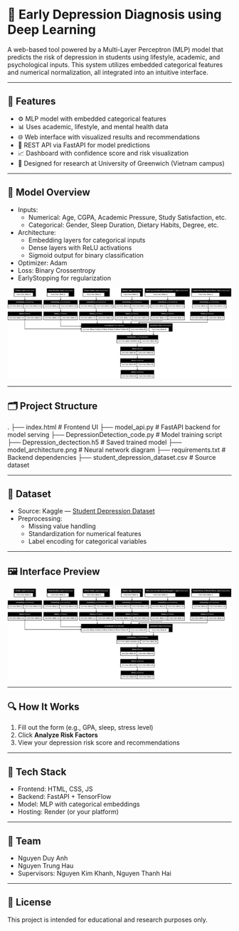 # 🧠 Early Depression Diagnosis using Deep Learning

A web-based tool powered by a Multi-Layer Perceptron (MLP) model that predicts the risk of depression in students using lifestyle, academic, and psychological inputs. This system utilizes embedded categorical features and numerical normalization, all integrated into an intuitive interface.

---

## 🚀 Features

- ⚙️ MLP model with embedded categorical features
- 📊 Uses academic, lifestyle, and mental health data
- 🌐 Web interface with visualized results and recommendations
- 🔌 REST API via FastAPI for model predictions
- 📈 Dashboard with confidence score and risk visualization
- 🏫 Designed for research at University of Greenwich (Vietnam campus)

---

## 🧠 Model Overview

- Inputs: 
  - Numerical: Age, CGPA, Academic Pressure, Study Satisfaction, etc.
  - Categorical: Gender, Sleep Duration, Dietary Habits, Degree, etc.
- Architecture:
  - Embedding layers for categorical inputs
  - Dense layers with ReLU activations
  - Sigmoid output for binary classification
- Optimizer: Adam  
- Loss: Binary Crossentropy  
- EarlyStopping for regularization

![Model Architecture](model_architecture.png)

---

## 🗂 Project Structure
.
├── index.html                    # Frontend UI
├── model_api.py                 # FastAPI backend for model serving
├── DepressionDetection_code.py  # Model training script
├── Depression_dectection.h5     # Saved trained model
├── model_architecture.png       # Neural network diagram
├── requirements.txt             # Backend dependencies
├── student_depression_dataset.csv # Source dataset

---

## 🧪 Dataset

- Source: Kaggle — [Student Depression Dataset](https://www.kaggle.com/datasets/adilshamim8/student-depression-dataset)
- Preprocessing:
  - Missing value handling
  - Standardization for numerical features
  - Label encoding for categorical variables

---

## 🖼 Interface Preview

![Screenshot](model_architecture.png)

---

## 🔍 How It Works

1. Fill out the form (e.g., GPA, sleep, stress level)
2. Click **Analyze Risk Factors**
3. View your depression risk score and recommendations

---

## 🧰 Tech Stack

- Frontend: HTML, CSS, JS
- Backend: FastAPI + TensorFlow
- Model: MLP with categorical embeddings
- Hosting: Render (or your platform)

---

## 👥 Team

- Nguyen Duy Anh  
- Nguyen Trung Hau  
- Supervisors: Nguyen Kim Khanh, Nguyen Thanh Hai

---

## 📄 License

This project is intended for educational and research purposes only.

